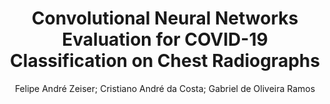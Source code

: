 ---
paperId: 32
author: Felipe André Zeiser; Cristiano André da Costa; Gabriel de Oliveira Ramos
publicationauthor: Zeiser, F. A. et al.
title: Convolutional Neural Networks Evaluation for COVID-19 Classification on Chest Radiographs
pdf: paper_32.pdf
poster: poster_32.png
pitch: https://www.youtube.com/watch?v=vTzVkPcdAd0&list=PLFHvi5sdWF5VqqqQvVC5SuBY7ecSgqequ&index=17
type: Oral
topic: Applications
category: Extended Abstract
link: https://doi.org/10.52591/lxai2021072418
conference: icml
year: 2021
tags: icml-2021-op-ab
location: Virtual
---